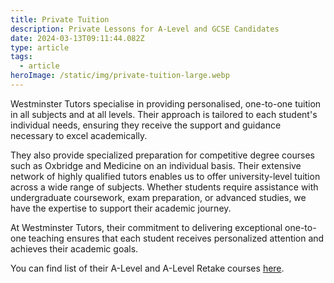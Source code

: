 ```yaml
---
title: Private Tuition
description: Private Lessons for A-Level and GCSE Candidates
date: 2024-03-13T09:11:44.082Z
type: article
tags:
  - article
heroImage: /static/img/private-tuition-large.webp
---
```

Westminster Tutors specialise in providing personalised, one-to-one tuition in all subjects and at all levels. Their approach is tailored to each student's individual needs, ensuring they receive the support and guidance necessary to excel academically.

They also provide specialized preparation for competitive degree courses such as Oxbridge and Medicine on an individual basis. Their extensive network of highly qualified tutors enables us to offer university-level tuition across a wide range of subjects. Whether students require assistance with undergraduate coursework, exam preparation, or advanced studies, we have the expertise to support their academic journey.

At Westminster Tutors, their commitment to delivering exceptional one-to-one teaching ensures that each student receives personalized attention and achieves their academic goals.

You can find list of their A-Level and A-Level Retake courses [here](/posts/a-level-courses/).
